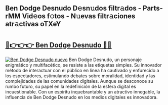 ## Ben Dodge Desnudo D𝚎sn𝚞dos filtr𝚊dos - Parts-rMM Vid𝚎os f𝚘tos - N𝚞evas filtr𝚊ciones atr𝚊ctivas oTXeY

# <h2><a href="http://mb3vn6z.tromn.icu/?c=Ben+Dodge+Desnudo">🔗👉👉👉 Ben Dodge Desnudo 🔗🔗</a></h2>

[![Ben Dodge Desnudo nuevo](https://i.imgur.com/pEAQMta.gif)](http://mb3vn6z.tromn.icu/?c=Ben+Dodge+Desnudo)
Ben Dodge Desnudo, un personaje enigmático y multifacético, se resiste a las etiquetas simples. Su innovador método de interactuar con el público en línea ha cautivado y enfurecido a los espectadores, estimulando debates sobre moralidad, identidad y las complejidades de las comunidades digitales. Aunque se desconoce su rumbo futuro, su papel en la redefinición de la esfera digital es incuestionable. Con un espíritu inquebrantable y un atractivo innegable, la influencia de Ben Dodge Desnudo en los medios digitales es innovadora.
